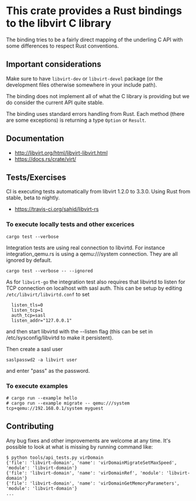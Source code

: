 # This crate provides a Rust bindings to the libvirt C library

The binding tries to be a fairly direct mapping of the underling C API
with some differences to respect Rust conventions.

## Important considerations

Make sure to have `libvirt-dev` or `libvirt-devel` package (or the
development files otherwise somewhere in your include path).

The binding does not implement all of what the C library is providing
but we do consider the current API quite stable.

The binding uses standard errors handling from Rust. Each method
(there are some exceptions) is returning a type `Option` or `Result`.

## Documentation

* http://libvirt.org/html/libvirt-libvirt.html
* https://docs.rs/crate/virt/

## Tests/Exercises

CI is executing tests automatically from libvirt 1.2.0 to 3.3.0. Using
Rust from stable, beta to nightly.

* https://travis-ci.org/sahid/libvirt-rs

### To execute locally tests and other excerices

`cargo test --verbose`

Integration tests are using real connection to libvirtd. For instance
integration_qemu.rs is using a qemu:///system connection. They are all
ignored by default.

`cargo test --verbose -- --ignored`

As for `libvirt-go` the integration test also requires that libvirtd
to listen for TCP connection on localhost with sasl auth. This can be
setup by editing `/etc/libvirt/libvirtd.conf` to set

```
  listen_tls=0
  listen_tcp=1
  auth_tcp=sasl
  listen_addr="127.0.0.1"
```

and then start libvirtd with the --listen flag (this can
be set in /etc/sysconfig/libvirtd to make it persistent).

Then create a sasl user

`saslpasswd2 -a libvirt user`

and enter "pass" as the password.

### To execute examples

```
# cargo run --example hello
# cargo run --example migrate -- qemu:///system tcp+qemu://192.168.0.1/system myguest

```

## Contributing

Any bug fixes and other improvements are welcome at any time. It's
possible to look at what is missing by running command like:

```
$ python tools/api_tests.py virDomain
{'file': 'libvirt-domain', 'name': 'virDomainMigrateSetMaxSpeed', 'module': 'libvirt-domain'}
{'file': 'libvirt-domain', 'name': 'virDomainRef', 'module': 'libvirt-domain'}
{'file': 'libvirt-domain', 'name': 'virDomainGetMemoryParameters', 'module': 'libvirt-domain'}
...
```
